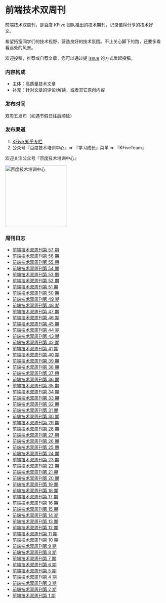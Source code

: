 # 前端技术双周刊

前端技术双周刊，是百度 KFive 团队推出的技术期刊，记录值得分享的技术好文。

希望拓宽同学们的技术视野，营造良好的技术氛围。不止关心脚下的路，还要多看看远处的风景。

欢迎投稿，推荐或自荐文章，您可以通过提 [issue](https://github.com/SearchFeed/weekly/issues) 的方式发起投稿。

### 内容构成
- 主体：高质量技术文章
- 补充：针对文章的评论/解读，或者其它原创内容

### 发布时间
双周五发布（如遇节假日往后顺延）

### 发布渠道
1. [KFive 知乎专栏](https://www.zhihu.com/column/c_1184770014971883520)
2. 公众号『百度技术培训中心』=> 『学习成长』菜单 => 『KFiveTeam』

欢迎关注公众号『百度技术培训中心』
<p align="left">
  <img src="https://user-images.githubusercontent.com/4032009/157445118-bc688f7f-0fe7-4d1e-b76e-890c9fc8c1ea.JPG" width="200" alt="百度技术培训中心" />
</p>

### 周刊日志
- [前端技术双周刊第 57 期](https://searchfeed.github.io/weekly/2025-2-14)
- [前端技术双周刊第 56 期](https://searchfeed.github.io/weekly/2025-1-16)
- [前端技术双周刊第 55 期](https://searchfeed.github.io/weekly/2025-1-3)
- [前端技术双周刊第 54 期](https://searchfeed.github.io/weekly/2024-12-20)
- [前端技术双周刊第 53 期](https://searchfeed.github.io/weekly/2024-12-5)
- [前端技术双周刊第 52 期](https://searchfeed.github.io/weekly/2024-11-22)
- [前端技术双周刊第 51 期](https://searchfeed.github.io/weekly/2024-11-8)
- [前端技术双周刊第 50 期](https://searchfeed.github.io/weekly/2024-10-24)
- [前端技术双周刊第 49 期](https://searchfeed.github.io/weekly/2024-10-11)
- [前端技术双周刊第 48 期](https://searchfeed.github.io/weekly/2024-9-20)
- [前端技术双周刊第 47 期](https://searchfeed.github.io/weekly/2024-9-5)
- [前端技术双周刊第 46 期](https://searchfeed.github.io/weekly/2024-8-23)
- [前端技术双周刊第 45 期](https://searchfeed.github.io/weekly/2024-8-9)
- [前端技术双周刊第 44 期](https://searchfeed.github.io/weekly/2024-7-25)
- [前端技术双周刊第 43 期](https://searchfeed.github.io/weekly/2024-7-11)
- [前端技术双周刊第 42 期](https://searchfeed.github.io/weekly/2024-6-28)
- [前端技术双周刊第 41 期](https://searchfeed.github.io/weekly/2024-6-13)
- [前端技术双周刊第 40 期](https://searchfeed.github.io/weekly/2024-5-30)
- [前端技术双周刊第 39 期](https://searchfeed.github.io/weekly/2024-5-17)
- [前端技术双周刊第 38 期](https://searchfeed.github.io/weekly/2024-4-25)
- [前端技术双周刊第 37 期](https://searchfeed.github.io/weekly/2024-4-11)
- [前端技术双周刊第 36 期](https://searchfeed.github.io/weekly/2024-3-29)
- [前端技术双周刊第 35 期](https://searchfeed.github.io/weekly/2024-3-15)
- [前端技术双周刊第 34 期](https://searchfeed.github.io/weekly/2024-2-29)
- [前端技术双周刊第 33 期](https://searchfeed.github.io/weekly/2022-11-9)
- [前端技术双周刊第 32 期](https://searchfeed.github.io/weekly/2022-10-20)
- [前端技术双周刊第 31 期](https://searchfeed.github.io/weekly/2022-9-21)
- [前端技术双周刊第 30 期](https://searchfeed.github.io/weekly/2022-9-7)
- [前端技术双周刊第 29 期](https://searchfeed.github.io/weekly/2022-8-24)
- [前端技术双周刊第 28 期](https://searchfeed.github.io/weekly/2022-8-10)
- [前端技术双周刊第 27 期](https://searchfeed.github.io/weekly/2022-7-27)
- [前端技术双周刊第 26 期](https://searchfeed.github.io/weekly/2022-7-13)
- [前端技术双周刊第 25 期](https://searchfeed.github.io/weekly/2022-6-29)
- [前端技术双周刊第 24 期](https://searchfeed.github.io/weekly/2022-6-15)
- [前端技术双周刊第 23 期](https://searchfeed.github.io/weekly/2022-5-18)
- [前端技术双周刊第 22 期](https://searchfeed.github.io/weekly/2022-5-5)
- [前端技术双周刊第 21 期](https://searchfeed.github.io/weekly/2022-4-20)
- [前端技术双周刊第 20 期](https://searchfeed.github.io/weekly/2022-4-6)
- [前端技术双周刊第 19 期](https://searchfeed.github.io/weekly/2022-3-23)
- [前端技术双周刊第 18 期](https://searchfeed.github.io/weekly/2022-3-9)
- [前端技术双周刊第 17 期](https://searchfeed.github.io/weekly/2022-2-23)
- [前端技术双周刊第 16 期](https://searchfeed.github.io/weekly/2022-2-9)
- [前端技术双周刊第 15 期](https://searchfeed.github.io/weekly/2022-1-19)
- [前端技术双周刊第 14 期](https://searchfeed.github.io/weekly/2022-1-5)
- [前端技术双周刊第 13 期](https://searchfeed.github.io/weekly/2021-12-22)
- [前端技术双周刊第 12 期](https://searchfeed.github.io/weekly/2021-12-8)
- [前端技术双周刊第 11 期](https://searchfeed.github.io/weekly/2021-11-24)
- [前端技术双周刊第 10 期](https://searchfeed.github.io/weekly/2021-11-10)
- [前端技术双周刊第 9 期](https://searchfeed.github.io/weekly/2021-10-27)
- [前端技术双周刊第 8 期](https://searchfeed.github.io/weekly/2021-10-13)
- [前端技术双周刊第 7 期](https://searchfeed.github.io/weekly/2021-9-29)
- [前端技术双周刊第 6 期](https://searchfeed.github.io/weekly/2021-9-15)
- [前端技术双周刊第 5 期](https://searchfeed.github.io/weekly/2021-9-1)
- [前端技术双周刊第 4 期](https://searchfeed.github.io/weekly/2021-8-18)
- [前端技术双周刊第 3 期](https://searchfeed.github.io/weekly/2021-8-4)
- [前端技术双周刊第 2 期](https://searchfeed.github.io/weekly/2021-7-21)
- [前端技术双周刊第 1 期](https://searchfeed.github.io/weekly/2021-7-7)
